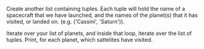 Create another list containing tuples. Each tuple will hold the name of a spacecraft that we have launched, and the names of the planet(s) that it has visited, or landed on. (e.g. ('Cassini', 'Saturn')).

Iterate over your list of planets, and inside that loop, iterate over the list of tuples. Print, for each planet, which sattelites have visited.



